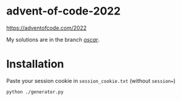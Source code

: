 # advent-of-code-2022
https://adventofcode.com/2022

My solutions are in the branch *[oscar](https://github.com/OscarMasse/advent-of-code-2022/tree/oscar)*.

# Installation
Paste your session cookie in `session_cookie.txt` (without `session=`)

```
python ./generator.py
```
